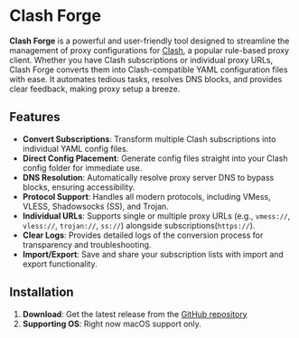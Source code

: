 # Clash Forge

**Clash Forge** is a powerful and user-friendly tool designed to streamline the management of proxy configurations for [Clash](https://github.com/Dreamacro/clash), a popular rule-based proxy client. Whether you have Clash subscriptions or individual proxy URLs, Clash Forge converts them into Clash-compatible YAML configuration files with ease. It automates tedious tasks, resolves DNS blocks, and provides clear feedback, making proxy setup a breeze.

## Features

- **Convert Subscriptions**: Transform multiple Clash subscriptions into individual YAML config files.
- **Direct Config Placement**: Generate config files straight into your Clash config folder for immediate use.
- **DNS Resolution**: Automatically resolve proxy server DNS to bypass blocks, ensuring accessibility.
- **Protocol Support**: Handles all modern protocols, including VMess, VLESS, Shadowsocks (SS), and Trojan.
- **Individual URLs**: Supports single or multiple proxy URLs (e.g., `vmess://`, `vless://`, `trojan://`, `ss://`) alongside subscriptions(`https://`).
- **Clear Logs**: Provides detailed logs of the conversion process for transparency and troubleshooting.
- **Import/Export**: Save and share your subscription lists with import and export functionality.

## Installation

1. **Download**: Get the latest release from the [GitHub repository](https://github.com/activebook/clash_forge/releases)
2. **Supporting OS**: Right now macOS support only.

